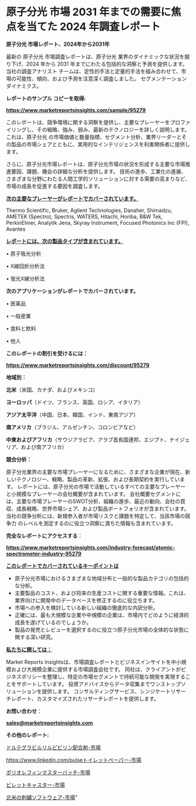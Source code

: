 # 原子分光 市場 2031 年までの需要に焦点を当てた 2024 年調査レポート

<strong>原子分光 市場レポート、2024年から2031年</strong>

最新の 原子分光 市場調査レポートは、原子分光 業界のダイナミックな状況を掘り下げ、2024 年から 2031 年までにわたる包括的な洞察と予測を提供します。当社の調査アナリスト チームは、定性的手法と定量的手法を組み合わせて、市場の可能性、傾向、および予測を注意深く調査しました。 セグメンテーションダイナミクス。



<strong>レポートのサンプル コピーを取得:</strong> <a href=https://www.marketreportsinsights.com/sample/95279>

<strong><u>https://www.marketreportsinsights.com/sample/95279</u></strong></a>

このレポートは、競争環境に関する洞察を提供し、主要なプレーヤーをプロファイリングし、その戦略、強み、弱み、最新のテクノロジーを詳しく説明します。 これは、原子分光 の市場価値と数量指標、セグメント分析、業界リーダーとその製品の市場シェアとともに、実用的なインテリジェンスを利害関係者に提供します。

さらに、原子分光市場レポートは、原子分光市場の状況を形成する主要な市場推進要因、課題、機会の詳細な分析を提供します。 技術の進歩、工業化の進展、さまざまな分野にわたる人間工学的ソリューションに対する需要の高まりなど、市場の成長を促進する要因を調査します。



<strong><u>次の主要なプレーヤーがレポートでカバーされています。</u></strong>

Thermo Scientific, Bruker, Agilent Technologies, Danaher, Shimadzu, AMETEK (Spectro), Spectris, WATERS, Hitachi, Horiba, B&W Tek, PerkinElmer, Analytik Jena, Skyray Instrument, Focused Photonics Inc (FPI), Avantes



<strong><u><b>レポートには、次の製品タイプが含まれています。</b></u></strong>

• 原子吸光分析

•  X線回折分析法

• 蛍光X線分析法



<strong><b>次のアプリケーションがレポートでカバーされています。</b></strong>

• 医薬品

• 一般産業

• 食料と飲料

• 他人



<strong><b>このレポートの割引を受けるには：</b></strong><a href=https://www.marketreportsinsights.com/discount/95279>

<strong><u>https://www.marketreportsinsights.com/discount/95279</u></strong></a>



<strong>地域別：</strong>



<strong>北米</strong>（米国、カナダ、およびメキシコ）



<strong>ヨーロッパ</strong>（ドイツ、フランス、英国、ロシア、イタリア）



<strong>アジア太平洋</strong>（中国、日本、韓国、インド、東南アジア）



<strong>南アメリカ</strong>（ブラジル、アルゼンチン、コロンビアなど）



<strong>中東およびアフリカ</strong>（サウジアラビア、アラブ首長国連邦、エジプト、ナイジェリア、および南アフリカ）



<strong>競合分析：</strong>

原子分光業界の主要な市場プレーヤーになるために、さまざまな企業が現在、新しいテクノロジー、戦略、製品の革新、拡張、および長期契約を実行しています。 レポートには、原子分光の市場で活動しているすべての主要なプレーヤーと小規模なプレーヤーの会社概要が含まれています。 会社概要セグメントには、主要な市場プレーヤーのSWOT分析、組織の進歩、最近の動向、会社の買収、成長戦略、世界市場シェア、および製品ポートフォリオが含まれています。 当社の競争分析には、新規参入者が市場リスクと課題を特定して、当該市場の競争力 のレベルを測定するのに役立つ洞察に満ちた情報も含まれています。



<strong>完全なレポートにアクセスする</strong>：

<a href=https://www.marketreportsinsights.com/industry-forecast/atomic-spectrometer-industry-95279>

<strong><u>https://www.marketreportsinsights.com/industry-forecast/atomic-spectrometer-industry-95279</u></strong></a>



<strong><u><b>このレポートでカバーされているキーポイントは</b></u></strong>
<ul>
  <li>原子分光市場におけるさまざまな地域分布と一般的な製品カテゴリの包括的な分析。</li>
  <li>主要製品のコスト、および将来の生産コストに関する重要な情報。これは、業界向けに開発中のデータベースを修正するのに役立ちます。</li>
  <li>市場への参入を検討している新しい組織の徹底的な内訳分析。</li>
  <li>正確には、最も大規模な企業や中規模の企業は、市場内でどのように経済的成長を遂げているのでしょうか。</li>
  <li>製品の発売とレビューを選択するのに役立つ原子分光市場の全体的な状態に関する深い研究。</li>
</ul>


<strong><u><b>私たちに関しては：</b></u></strong>

Market Reports Insightsは、市場調査レポートとビジネスインサイトを中小規模および大規模企業に提供する市場調査会社です。 同社は、クライアントがビジネスポリシーを整理し、特定の市場セグメントで持続可能な開発を実現することをサポートしています。 投資アドバイスからデータ収集までワンストップソリューションを提供します。 コンサルティングサービス、シンジケートリサーチレポート、カスタマイズされたリサーチレポートを提供します。



<strong><b>お問い合わせ</b></strong>：

<a href=mailto:sales@marketreportsinsights.com>

<strong><u>sales@marketreportsinsights.com</u></strong></a>



<strong>その他のレポート:</strong>

<a href=https://www.linkedin.com/pulse/ドルテグラビルリルピビリン配合剤-市場-2023-総合分析と事業成長戦略-fo82f/>ドルテグラビルリルピビリン配合剤-市場</a>

<a href=https://www.linkedin.com/pulseトイレットペーパー-市場-2023-総利益と主要ベンダー-2030-pr-news-hub-hgwff/>https://www.linkedin.com/pulseトイレットペーパー-市場</a>

<a href=https://www.linkedin.com/pulse/ポリオレフィンマスターバッチ-市場-2023-swot-分析と最新イノベーション-naq3f/>ポリオレフィンマスターバッチ-市場</a>

<a href=https://www.linkedin.com/pulse/ビレットキャスター-市場-2023-競争分析と事業成長-2030-data-dive-discoveries-24-analysis-slj4f/>ビレットキャスター-市場</a>

<a href=https://www.linkedin.com/pulse/北米の刺繍ソフトウェア-市場-2023-最新の-cagr-および成長分析-httmf/>北米の刺繍ソフトウェア-市場</a>"
